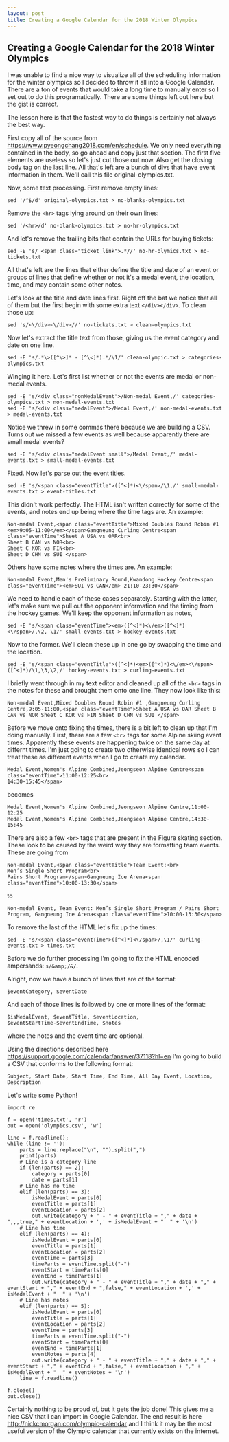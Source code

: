 ```yaml
---
layout: post
title: Creating a Google Calendar for the 2018 Winter Olympics
---
```


Creating a Google Calendar for the 2018 Winter Olympics
-------------------------------------------------------

I was unable to find a nice way to visualize all of the scheduling information for the winter olympics so I decided to throw it all into a Google Calendar. There are a ton of events that would take a long time to manually enter so I set out to do this programatically. There are some things left out here but the gist is correct.

The lesson here is that the fastest way to do things is certainly not always the best way.

First copy all of the source from https://www.pyeongchang2018.com/en/schedule. We only need everything contained in the body, so go ahead and copy just that section. The first five elements are useless so let's just cut those out now. Also get the closing body tag on the last line. All that's left are a bunch of divs that have event information in them. We'll call this file original-olympics.txt.

Now, some text processing. First remove empty lines:

```
sed '/^$/d' original-olympics.txt > no-blanks-olympics.txt
```

Remove the `<hr>` tags lying around on their own lines:

```
sed '/<hr>/d' no-blank-olympics.txt > no-hr-olympics.txt
```

And let's remove the trailing bits that contain the URLs for buying tickets:

```
sed -E 's/ <span class="ticket_link">.*//' no-hr-olymics.txt > no-tickets.txt
```

All that's left are the lines that either define the title and date of an event or groups of lines that define whether or not it's a medal event, the location, time, and may contain some other notes.

Let's look at the title and date lines first. Right off the bat we notice that all of them but the first begin with some extra text `</div></div>`. To clean those up:

```
sed 's/<\/div><\/div>//' no-tickets.txt > clean-olympics.txt
```

Now let's extract the title text from those, giving us the event category and date on one line.

```
sed -E 's/.*\>([^\>]* - [^\<]*).*/\1/' clean-olympic.txt > categories-olympics.txt
```

Winging it here. Let's first list whether or not the events are medal or non-medal events.

```
sed -E 's/<div class="nonMedalEvent">/Non-medal Event,/' categories-olympics.txt > non-medal-events.txt
sed -E 's/<div class="medalEvent">/Medal Event,/' non-medal-events.txt > medal-events.txt
```

Notice we threw in some commas there because we are building a CSV. Turns out we missed a few events as well because apparently there are small medal events?

```
sed -E 's/<div class="medalEvent small">/Medal Event,/' medal-events.txt > small-medal-events.txt
```

Fixed. Now let's parse out the event titles.

```
sed -E 's/<span class="eventTitle">([^<]*)<\/span>/\1,/' small-medal-events.txt > event-titles.txt
```

This didn't work perfectly. The HTML isn't written correctly for some of the events, and notes end up being where the time tags are. An example:

```
Non-medal Event,<span class="eventTitle">Mixed Doubles Round Robin #1 <em>9:05-11:00</em></span>Gangneung Curling Centre<span class="eventTime">Sheet A USA vs OAR<br>
Sheet B CAN vs NOR<br>
Sheet C KOR vs FIN<br>
Sheet D CHN vs SUI </span>
```

Others have some notes where the times are. An example:

```
Non-medal Event,Men's Preliminary Round,Kwandong Hockey Centre<span class="eventTime"><em>SUI vs CAN</em> 21:10-23:30</span>
```

We need to handle each of these cases separately. Starting with the latter, let's make sure we pull out the opponent information and the timing from the hockey games. We'll keep the opponent information as notes,

```
sed -E 's/<span class="eventTime"><em>([^<]*)<\/em>([^<]*)<\/span>/,\2, \1/' small-events.txt > hockey-events.txt
```

Now to the former. We'll clean these up in one go by swapping the time and the location.

```
sed -E 's/<span class="eventTitle">([^<]*)<em>([^<]*)<\/em><\/span>([^<]*)/\1,\3,\2,/' hockey-events.txt > curling-events.txt
```

I briefly went through in my text editor and cleaned up all of the `<br>` tags in the notes for these and brought them onto one line. They now look like this:

```
Non-medal Event,Mixed Doubles Round Robin #1 ,Gangneung Curling Centre,9:05-11:00,<span class="eventTime">Sheet A USA vs OAR Sheet B CAN vs NOR Sheet C KOR vs FIN Sheet D CHN vs SUI </span>
```

Before we move onto fixing the times, there is a bit left to clean up that I'm doing manually. First, there are a few `<br>` tags for some Alpine skiing event times. Apparently these events are happening twice on the same day at differnt times. I'm just going to create two otherwise identical rows so I can treat these as different events when I go to create my calendar.

```
Medal Event,Women's Alpine Combined,Jeongseon Alpine Centre<span class="eventTime">11:00-12:25<br>
14:30-15:45</span>
```

becomes

```
Medal Event,Women's Alpine Combined,Jeongseon Alpine Centre,11:00-12:25
Medal Event,Women's Alpine Combined,Jeongseon Alpine Centre,14:30-15:45
```

There are also a few `<br>` tags that are present in the Figure skating section. These look to be caused by the weird way they are formatting team events. These are going from

```
Non-medal Event,<span class="eventTitle">Team Event:<br>
Men’s Single Short Program<br>
Pairs Short Program</span>Gangneung Ice Arena<span class="eventTime">10:00-13:30</span>
```

to

```
Non-medal Event, Team Event: Men’s Single Short Program / Pairs Short Program, Gangneung Ice Arena<span class="eventTime">10:00-13:30</span>
```

To remove the last of the HTML let's fix up the times:

```
sed -E 's/<span class="eventTime">([^<]*)<\/span>/,\1/' curling-events.txt > times.txt
```

Before we do further processing I'm going to fix the HTML encoded ampersands: `s/&amp;/&/`.

Alright, now we have a bunch of lines that are of the format:

```
$eventCategory, $eventDate
```

And each of those lines is followed by one or more lines of the format:

```
$isMedalEvent, $eventTitle, $eventLocation, $eventStartTime-$eventEndTime, $notes
```

where the notes and the event time are optional.

Using the directions described here https://support.google.com/calendar/answer/37118?hl=en I'm going to build a CSV that conforms to the following format:

```
Subject, Start Date, Start Time, End Time, All Day Event, Location, Description
```

Let's write some Python!

```
import re

f = open('times.txt', 'r')
out = open('olympics.csv', 'w')

line = f.readline();
while (line != ''):
	parts = line.replace("\n", "").split(",")
	print(parts)
	# Line is a category line
	if (len(parts) == 2):
		category = parts[0]
		date = parts[1]
	# Line has no time
	elif (len(parts) == 3):
		isMedalEvent = parts[0]
		eventTitle = parts[1]
		eventLocation = parts[2]
		out.write(category + " - " + eventTitle + "," + date + ",,,true," + eventLocation + ',' + isMedalEvent + "  " + '\n')
	# Line has time
	elif (len(parts) == 4):
		isMedalEvent = parts[0]
		eventTitle = parts[1]
		eventLocation = parts[2]
		eventTime = parts[3]
		timeParts = eventTime.split("-")
		eventStart = timeParts[0]
		eventEnd = timeParts[1]
		out.write(category + " - " + eventTitle + "," + date + "," + eventStart + "," + eventEnd + ",false," + eventLocation + ',' + isMedalEvent + "  " + '\n')
	# Line has notes
	elif (len(parts) == 5):
		isMedalEvent = parts[0]
		eventTitle = parts[1]
		eventLocation = parts[2]
		eventTime = parts[3]
		timeParts = eventTime.split("-")
		eventStart = timeParts[0]
		eventEnd = timeParts[1]
		eventNotes = parts[4]
		out.write(category + " - " + eventTitle + "," + date + "," + eventStart + "," + eventEnd + ",false," + eventLocation + "," + isMedalEvent + "  " + eventNotes + '\n')
	line = f.readline()

f.close()
out.close()
```

Certainly nothing to be proud of, but it gets the job done! This gives me a nice CSV that I can import in Google Calendar. The end result is here http://nickcmorgan.com/olympic-calendar and I think it may be the most useful version of the Olympic calendar that currently exists on the internet.
